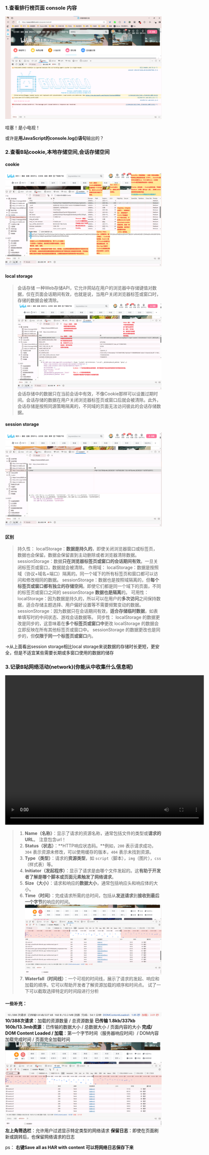 ### 1.查看排行榜页面 console 内容

![排行榜console](./media/rank.png "排行榜console")

哇塞！是小电视！

或许是**用JavaScript的console.log()语句**输出的？

### 2.查看B站cookie,本地存储空间,会话存储空间

#### cookie

![cookie](./media/cookie.png "cookie")

#### local storage
>会话存储
一种Web存储API，它允许网站在用户的浏览器中存储键值对数据，仅在页面会话期间有效，也就是说，当用户关闭浏览器标签或窗口时，存储的数据会被清除。
![本地存储空间](./media/local_storage.png "本地存储空间")
>会话存储中的数据只在当前会话中有效，不像Cookie那样可以设置过期时间。会话存储的数据在用户关闭浏览器标签页或窗口后就会被清除。此外，会话存储是按照同源策略隔离的，不同域的页面无法访问彼此的会话存储数据。

#### session storage

![会话存储空间](./media/session_storage.png "会话存储空间")

#### 区别
>持久性：
localStorage：**数据是持久的**，即使关闭浏览器窗口或标签页，数据也会保留。数据会保留直到主动删除或者浏览器清除数据。
sessionStorage：数据**只在浏览器标签页或窗口的会话期间有效**。一旦关闭标签页或窗口，数据就会被清除。
作用域：
localStorage：数据是按照域（协议+域名+端口）隔离的。同一个域下的所有标签页和窗口都可以访问和修改相同的数据。
sessionStorage：数据也是按照域隔离的，但**每个标签页或窗口都有独立的存储空间**。即使它们都是同一个域下的页面，不同的标签页或窗口之间的 sessionStorage **数据也是隔离**的。
可用性：
localStorage：因为数据是持久的，所以可以在用户的**多次访问**之间保持数据，适合存储主题选择、用户偏好设置等不需要频繁变动的数据。
sessionStorage：因为数据只在会话期间有效，**适合存储临时数据**，如表单填写时的中间状态、游戏会话数据等。
同步性：
localStorage 的数据更改是同步的，这意味着在**多个标签页或窗口中**更改 localStorage 的数据会立即反映在所有其他标签页或窗口中。
sessionStorage 的数据更改也是同步的，但**仅限于同一个标签页或窗口**内。

→从上面看出session storage相比local storage来说数据的存储时长更短，更安全，但是不适宜某些需要长期或多窗口使用的数据的储存

### 3.记录B站网络活动(network)(你能从中收集什么信息呢)
<video width="640" height="480" controls>
    <source src="./media/network.mp4" type="video/mp4">
</video>

>1. **Name（名称）**：显示了请求的资源名称，通常包括文件的类型或**请求的URL**。
   注意包含url！
>2. **Status（状态）**：**HTTP响应状态码。**例如，`200` 表示请求成功，`304` 表示资源未修改，可以使用缓存的版本，`404` 表示未找到资源。
>3. **Type（类型）**：请求的**资源类型**，如 `script`（脚本），`img`（图片），`css`（样式表）等。
>4. **Initiator（发起程序）**：显示了请求是由哪个文件发起的。这**有助于开发者了解是哪个脚本或页面元素触发了网络请求**。
>5. **Size（大小）**：请求和响应的**数据大小**，通常包括响应头和响应体的大小。
>6. **Time（时间）**：完成请求所需的总时间，包括从**发送请求**到**接收到最后一个字节**的响应的时间。
   ![Waterfall（时间线）](./media/Waterfall.png "Waterfall（时间线）")
>7. **Waterfall（时间线）**：一个可视的时间线，展示了请求的发起、响应和加载的顺序。它可以帮助开发者了解资源加载的顺序和时间点。
试了一下可以截取选择特定的时间段进行分析

#### 一些补充：
![add](./media/add.png "add")
**10/388次请求**：加载的资源数量 / 总资源数量
**已传输 1.8kb/337kb 160b/13.3mb资源**：已传输的数据大小 / 总数据大小 / 页面内容的大小
**完成/ DOM Content Loaded / 加载**：第一个字节时间（服务器响应时间）/ DOM内容加载完成时间 / 页面完全加载时间
   ![filter](./media/filter.png "filter")
**左上角筛选栏**：允许用户过滤显示特定类型的网络请求
**保留日志**：即使在页面刷新或跳转后，也保留网络请求的日志

ps：
**右键Save all as HAR with content 可以将网络日志保存下来**